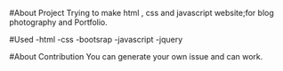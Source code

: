 #About Project
Trying to make html , css and javascript website;for blog photography and Portfolio.

#Used
-html
-css
-bootsrap
-javascript
-jquery

#About Contribution
You can generate your own issue and can work.
